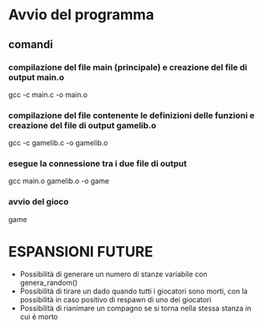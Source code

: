 # Avvio del programma
## comandi

### compilazione del file main (principale) e creazione del file di output main.o
gcc -c main.c -o main.o

### compilazione del file contenente le definizioni delle funzioni e creazione del file di output gamelib.o
gcc -c gamelib.c -o gamelib.o 

### esegue la connessione tra i due file di output
gcc main.o gamelib.o -o game 

### avvio del gioco
game


# ESPANSIONI FUTURE
- Possibilità di generare un numero di stanze variabile con genera_random()
- Possibilità di tirare un dado quando tutti i giocatori sono morti, con la possibilità in caso positivo di respawn di uno dei giocatori
- Possibilità di rianimare un compagno se si torna nella stessa stanza in cui è morto